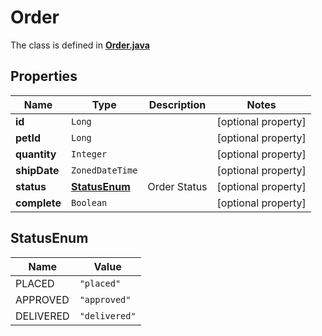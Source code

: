 

# Order

The class is defined in **[Order.java](../../src/main/java/org/openapitools/model/Order.java)**

## Properties

Name | Type | Description | Notes
------------ | ------------- | ------------- | -------------
**id** | `Long` |  |  [optional property]
**petId** | `Long` |  |  [optional property]
**quantity** | `Integer` |  |  [optional property]
**shipDate** | `ZonedDateTime` |  |  [optional property]
**status** | [**StatusEnum**](#StatusEnum) | Order Status |  [optional property]
**complete** | `Boolean` |  |  [optional property]





## StatusEnum

Name | Value
---- | -----
PLACED | `"placed"`
APPROVED | `"approved"`
DELIVERED | `"delivered"`



